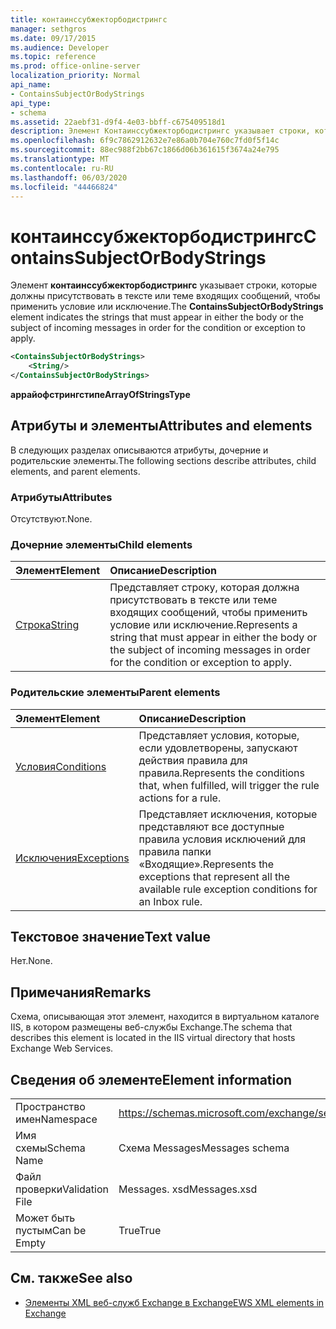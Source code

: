 ```yaml
---
title: контаинссубжекторбодистрингс
manager: sethgros
ms.date: 09/17/2015
ms.audience: Developer
ms.topic: reference
ms.prod: office-online-server
localization_priority: Normal
api_name:
- ContainsSubjectOrBodyStrings
api_type:
- schema
ms.assetid: 22aebf31-d9f4-4e03-bbff-c675409518d1
description: Элемент Контаинссубжекторбодистрингс указывает строки, которые должны присутствовать в тексте или теме входящих сообщений, чтобы применить условие или исключение.
ms.openlocfilehash: 6f9c7862912632e7e86a0b704e760c7fd0f5f14c
ms.sourcegitcommit: 88ec988f2bb67c1866d06b361615f3674a24e795
ms.translationtype: MT
ms.contentlocale: ru-RU
ms.lasthandoff: 06/03/2020
ms.locfileid: "44466824"
---
```

# <a name="containssubjectorbodystrings"></a><span data-ttu-id="362fb-103">контаинссубжекторбодистрингс</span><span class="sxs-lookup"><span data-stu-id="362fb-103">ContainsSubjectOrBodyStrings</span></span>

<span data-ttu-id="362fb-104">Элемент **контаинссубжекторбодистрингс** указывает строки, которые должны присутствовать в тексте или теме входящих сообщений, чтобы применить условие или исключение.</span><span class="sxs-lookup"><span data-stu-id="362fb-104">The **ContainsSubjectOrBodyStrings** element indicates the strings that must appear in either the body or the subject of incoming messages in order for the condition or exception to apply.</span></span> 
  
```XML
<ContainsSubjectOrBodyStrings>
    <String/>
</ContainsSubjectOrBodyStrings>
```

 <span data-ttu-id="362fb-105">**аррайофстрингстипе**</span><span class="sxs-lookup"><span data-stu-id="362fb-105">**ArrayOfStringsType**</span></span>
## <a name="attributes-and-elements"></a><span data-ttu-id="362fb-106">Атрибуты и элементы</span><span class="sxs-lookup"><span data-stu-id="362fb-106">Attributes and elements</span></span>

<span data-ttu-id="362fb-107">В следующих разделах описываются атрибуты, дочерние и родительские элементы.</span><span class="sxs-lookup"><span data-stu-id="362fb-107">The following sections describe attributes, child elements, and parent elements.</span></span>
  
### <a name="attributes"></a><span data-ttu-id="362fb-108">Атрибуты</span><span class="sxs-lookup"><span data-stu-id="362fb-108">Attributes</span></span>

<span data-ttu-id="362fb-109">Отсутствуют.</span><span class="sxs-lookup"><span data-stu-id="362fb-109">None.</span></span>
  
### <a name="child-elements"></a><span data-ttu-id="362fb-110">Дочерние элементы</span><span class="sxs-lookup"><span data-stu-id="362fb-110">Child elements</span></span>

|<span data-ttu-id="362fb-111">**Элемент**</span><span class="sxs-lookup"><span data-stu-id="362fb-111">**Element**</span></span>|<span data-ttu-id="362fb-112">**Описание**</span><span class="sxs-lookup"><span data-stu-id="362fb-112">**Description**</span></span>|
|:-----|:-----|
|[<span data-ttu-id="362fb-113">Строка</span><span class="sxs-lookup"><span data-stu-id="362fb-113">String</span></span>](string.md) <br/> |<span data-ttu-id="362fb-114">Представляет строку, которая должна присутствовать в тексте или теме входящих сообщений, чтобы применить условие или исключение.</span><span class="sxs-lookup"><span data-stu-id="362fb-114">Represents a string that must appear in either the body or the subject of incoming messages in order for the condition or exception to apply.</span></span>  <br/> |
   
### <a name="parent-elements"></a><span data-ttu-id="362fb-115">Родительские элементы</span><span class="sxs-lookup"><span data-stu-id="362fb-115">Parent elements</span></span>

|<span data-ttu-id="362fb-116">**Элемент**</span><span class="sxs-lookup"><span data-stu-id="362fb-116">**Element**</span></span>|<span data-ttu-id="362fb-117">**Описание**</span><span class="sxs-lookup"><span data-stu-id="362fb-117">**Description**</span></span>|
|:-----|:-----|
|[<span data-ttu-id="362fb-118">Условия</span><span class="sxs-lookup"><span data-stu-id="362fb-118">Conditions</span></span>](conditions.md) <br/> |<span data-ttu-id="362fb-119">Представляет условия, которые, если удовлетворены, запускают действия правила для правила.</span><span class="sxs-lookup"><span data-stu-id="362fb-119">Represents the conditions that, when fulfilled, will trigger the rule actions for a rule.</span></span>  <br/> |
|[<span data-ttu-id="362fb-120">Исключения</span><span class="sxs-lookup"><span data-stu-id="362fb-120">Exceptions</span></span>](exceptions.md) <br/> |<span data-ttu-id="362fb-121">Представляет исключения, которые представляют все доступные правила условия исключений для правила папки «Входящие».</span><span class="sxs-lookup"><span data-stu-id="362fb-121">Represents the exceptions that represent all the available rule exception conditions for an Inbox rule.</span></span>  <br/> |
   
## <a name="text-value"></a><span data-ttu-id="362fb-122">Текстовое значение</span><span class="sxs-lookup"><span data-stu-id="362fb-122">Text value</span></span>

<span data-ttu-id="362fb-123">Нет.</span><span class="sxs-lookup"><span data-stu-id="362fb-123">None.</span></span>
  
## <a name="remarks"></a><span data-ttu-id="362fb-124">Примечания</span><span class="sxs-lookup"><span data-stu-id="362fb-124">Remarks</span></span>

<span data-ttu-id="362fb-125">Схема, описывающая этот элемент, находится в виртуальном каталоге IIS, в котором размещены веб-службы Exchange.</span><span class="sxs-lookup"><span data-stu-id="362fb-125">The schema that describes this element is located in the IIS virtual directory that hosts Exchange Web Services.</span></span>
  
## <a name="element-information"></a><span data-ttu-id="362fb-126">Сведения об элементе</span><span class="sxs-lookup"><span data-stu-id="362fb-126">Element information</span></span>

|||
|:-----|:-----|
|<span data-ttu-id="362fb-127">Пространство имен</span><span class="sxs-lookup"><span data-stu-id="362fb-127">Namespace</span></span>  <br/> |https://schemas.microsoft.com/exchange/services/2006/messages  <br/> |
|<span data-ttu-id="362fb-128">Имя схемы</span><span class="sxs-lookup"><span data-stu-id="362fb-128">Schema Name</span></span>  <br/> |<span data-ttu-id="362fb-129">Схема Messages</span><span class="sxs-lookup"><span data-stu-id="362fb-129">Messages schema</span></span>  <br/> |
|<span data-ttu-id="362fb-130">Файл проверки</span><span class="sxs-lookup"><span data-stu-id="362fb-130">Validation File</span></span>  <br/> |<span data-ttu-id="362fb-131">Messages. xsd</span><span class="sxs-lookup"><span data-stu-id="362fb-131">Messages.xsd</span></span>  <br/> |
|<span data-ttu-id="362fb-132">Может быть пустым</span><span class="sxs-lookup"><span data-stu-id="362fb-132">Can be Empty</span></span>  <br/> |<span data-ttu-id="362fb-133">True</span><span class="sxs-lookup"><span data-stu-id="362fb-133">True</span></span>  <br/> |
   
## <a name="see-also"></a><span data-ttu-id="362fb-134">См. также</span><span class="sxs-lookup"><span data-stu-id="362fb-134">See also</span></span>



- [<span data-ttu-id="362fb-135">Элементы XML веб-служб Exchange в Exchange</span><span class="sxs-lookup"><span data-stu-id="362fb-135">EWS XML elements in Exchange</span></span>](ews-xml-elements-in-exchange.md)

